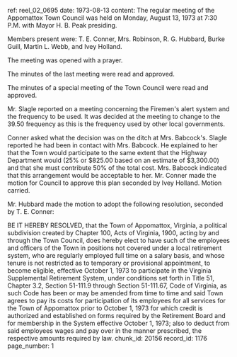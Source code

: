 ref: reel_02_0695
date: 1973-08-13
content: The regular meeting of the Appomattox Town Council was held on Monday, August 13, 1973 at 7:30 P.M. with Mayor H. B. Peak presiding.

Members present were: T. E. Conner, Mrs. Robinson, R. G. Hubbard, Burke Guill, Martin L. Webb, and Ivey Holland.

The meeting was opened with a prayer.

The minutes of the last meeting were read and approved.

The minutes of a special meeting of the Town Council were read and approved.

Mr. Slagle reported on a meeting concerning the Firemen's alert system and the frequency to be used. It was decided at the meeting to change to the 39.50 frequency as this is the frequency used by other local governments.

Conner asked what the decision was on the ditch at Mrs. Babcock's. Slagle reported he had been in contact with Mrs. Babcock. He explained to her that the Town would participate to the same extent that the Highway Department would (25% or $825.00 based on an estimate of $3,300.00) and that she must contribute 50% of the total cost. Mrs. Babcock indicated that this arrangement would be acceptable to her. Mr. Conner made the motion for Council to approve this plan seconded by Ivey Holland. Motion carried.

Mr. Hubbard made the motion to adopt the following resolution, seconded by T. E. Conner:

BE IT HEREBY RESOLVED, that the Town of Appomattox, Virginia, a political subdivision created by Chapter 100, Acts of Virginia, 1900, acting by and through the Town Council, does hereby elect to have such of the employees and officers of the Town in positions not covered under a local retirement system, who are regularly employed full time on a salary basis, and whose tenure is not restricted as to temporary or provisional appointment, to become eligible, effective October 1, 1973 to participate in the Virginia Supplemental Retirement System, under conditions set forth in Title 51, Chapter 3.2, Section 51-111.9 through Section 51-111.67, Code of Virginia, as such Code has been or may be amended from time to time and said Town agrees to pay its costs for participation of its employees for all services for the Town of Appomattox prior to October 1, 1973 for which credit is authorized and established on forms required by the Retirement Board and for membership in the System effective October 1, 1973; also to deduct from said employees wages and pay over in the manner prescribed, the respective amounts required by law.
chunk_id: 20156
record_id: 1176
page_number: 1

